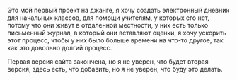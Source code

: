 Это мой первый проект на джанге, я хочу создать электронный дневник для начальных классов,
для помощи учителям, у которых его нет, потому что они живут в отдаленной местности,
у них есть только письменный журнал, в который они вставляют оценки,
я хочу ускорить этот процесс, чтобы у них было больше времени на что-то другое,
так как это довольно долгий процесс.


Первая версия сайта закончена,
но я не уверен, что будет вторая версия, здесь есть, что добавить,
но я не уверен, что буду это делать.
